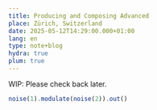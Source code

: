 ```yaml
---
title: Producing and Composing Advanced
place: Zürich, Switzerland
date: 2025-05-12T14:29:00.000+01:00
lang: en
type: note+blog
hydra: true
plum: true
---
```


WIP: Please check back later.

```javascript
noise(1).modulate(noise(2)).out()
```
